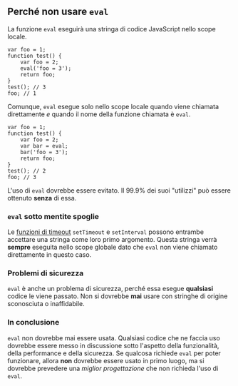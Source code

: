 ## Perché non usare `eval`

La funzione `eval` eseguirà una stringa di codice JavaScript nello scope locale.

    var foo = 1;
    function test() {
        var foo = 2;
        eval('foo = 3');
        return foo;
    }
    test(); // 3
    foo; // 1

Comunque, `eval` esegue solo nello scope locale quando viene chiamata
direttamente *e* quando il nome della funzione chiamata è `eval`.

    var foo = 1;
    function test() {
        var foo = 2;
        var bar = eval;
        bar('foo = 3');
        return foo;
    }
    test(); // 2
    foo; // 3

L'uso di `eval` dovrebbe essere evitato. Il 99.9% dei suoi "utilizzi" può
essere ottenuto **senza** di essa.

### `eval` sotto mentite spoglie

Le [funzioni di timeout](#other.timeouts) `setTimeout` e `setInterval` possono
entrambe accettare una stringa come loro primo argomento. Questa stringa verrà
**sempre** eseguita nello scope globale dato che `eval` non viene chiamato
direttamente in questo caso.

### Problemi di sicurezza

`eval` è anche un problema di sicurezza, perché essa esegue **qualsiasi**
codice le viene passato. Non si dovrebbe **mai** usare con stringhe di origine
sconosciuta o inaffidabile.

### In conclusione

`eval` non dovrebbe mai essere usata. Qualsiasi codice che ne faccia uso dovrebbe
essere messo in discussione sotto l'aspetto della funzionalità, della performance
e della sicurezza. Se qualcosa richiede `eval` per poter funzionare, allora **non**
dovrebbe essere usato in primo luogo, ma si dovrebbe prevedere una
*miglior progettazione* che non richieda l'uso di `eval`.

